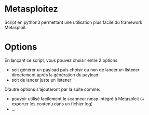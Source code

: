 # Metasploitez

Script en python3 permettant une utilisation plus facile du framework Metasploit.

# Options

En lançant ce script, vous pouvez choisir entre 2 options: 
  - soit générer un payload puis choisir ou non de lancer un listener directement après la génération du payload
  - soit de lancer juste un listener

D'autre options s'ajouteront par la suite comme:
  - pouvoir utilisé facilement le scanneur nmap intégré à Metasploit (+ exporter les contenu dans un fichier log)
  - ...


